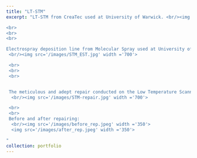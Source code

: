```yaml
---
title: "LT-STM"
excerpt: "LT-STM from CreaTec used at University of Warwick. <br/><img src='/images/STMWarwick.jpg' width ='700'>

<br>
<br>
<br>

Electrospray deposition line from Molecular Spray used at University of Warwick.
 <br/><img src='/images/STM_EST.jpg' width ='700'>

 <br>
 <br>
 <br>


 The meticulous and adept repair conducted on the Low Temperature Scanning Tunneling Microscope (LT-STM) is nothing short of a testament to technical prowess and a profound understanding of precision instrumentation. The restoration not only ensured the seamless functionality of the LT-STM but also significantly enhanced its performance, ensuring that the intricacies of the microscopic world continue to unravel before our eyes. This repair underscores the indispensable value of adept maintenance in extending the life and efficacy of critical research equipment.
  <br/><img src='/images/STM-repair.jpg' width ='700'>

 <br>
 <br>
 Before and after repairing:
  <br/><img src='/images/before_rep.jpeg' width ='350'>
  <img src='/images/after_rep.jpeg' width ='350'>

"
collection: portfolio
---
```


<!-- This is an item in your portfolio. It can be have images or nice text. If you name the file .md, it will be parsed as markdown. If you name the file .html, it will be parsed as HTML. -->
